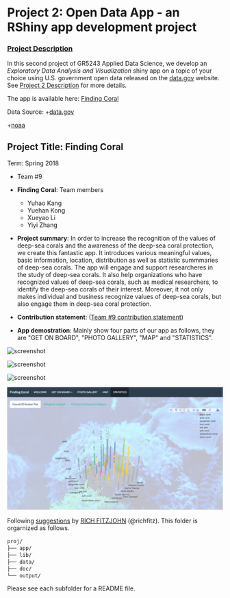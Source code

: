 # Project 2: Open Data App - an RShiny app development project

### [Project Description](doc/project2_desc.md)

In this second project of GR5243 Applied Data Science, we develop an *Exploratory Data Analysis and Visualization* shiny app on a topic of your choice using U.S. government open data released on the [data.gov](https://data.gov/) website. See [Project 2 Description](doc/project2_desc.md) for more details. 

The app is available here: [Finding Coral](https://yiyi-zhang-cu.shinyapps.io/finding_coral/)

Data Source: 
+[data.gov](https://catalog.data.gov/dataset/noaa-national-deep-sea-coral-and-sponge-database-1842-present)
	     
+[noaa](https://deepseacoraldata.noaa.gov/website/AGSViewers/DeepSeaCorals/mapSites.htm)
             

## Project Title: Finding Coral 
Term: Spring 2018

+ Team #9
+ **Finding Coral**: Team members
	+ Yuhao Kang
	+ Yuehan Kong
	+ Xueyao Li
	+ Yiyi Zhang

+ **Project summary**: In order to increase the recognition of the values of deep-sea corals and the awareness of the deep-sea coral protection, we create this fantastic app. It introduces various meaningful values, basic information, location, distribution as well as statistic summmaries of deep-sea corals. The app will engage and support researcheres in the study of deep-sea corals. It also help organizations who have recognized values of deep-sea corals, such as medical researchers, to identify the deep-sea corals of their interest. Moreover, it not only makes individual and business recognize values of deep-sea corals, but also engage them in deep-sea coral protection.
 
+ **Contribution statement**: ([Team #9 contribution statement](doc/a_note_on_contributions.md))

+ **App demostration**: Mainly show four parts of our app as follows, they are "GET ON BOARD", "PHOTO GALLERY", "MAP" and "STATISTICS".

![screenshot](https://github.com/TZstatsADS/Spring2018-Project2-Group9/blob/master/doc/Screen%20Shot%202018-02-21%20at%2014.17.53.png)

![screenshot](https://github.com/TZstatsADS/Spring2018-Project2-Group9/blob/master/doc/Screen%20Shot%202018-02-21%20at%2014.18.25.png)

![screenshot](https://github.com/TZstatsADS/Spring2018-Project2-Group9/blob/master/doc/Screen%20Shot%202018-02-21%20at%2014.19.04.png)

![screenshot](https://github.com/TZstatsADS/Spring2018-Project2-Group9/blob/master/doc/Screen%20Shot%202018-02-21%20at%2014.19.48.png)

Following [suggestions](http://nicercode.github.io/blog/2013-04-05-projects/) by [RICH FITZJOHN](http://nicercode.github.io/about/#Team) (@richfitz). This folder is orgarnized as follows.

```
proj/
├── app/
├── lib/
├── data/
├── doc/
└── output/
```

Please see each subfolder for a README file.

